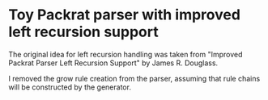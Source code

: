 # Toy Packrat parser with improved left recursion support

The original idea for left recursion handling was taken from "Improved Packrat
Parser Left Recursion Support" by James R. Douglass.

I removed the grow rule creation from the parser, assuming that rule chains
will be constructed by the generator.
